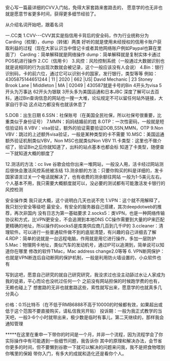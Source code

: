 安心写一篇最详细的CVV入门帖，免得大家套路来套路去的，
愿意学的也无非也就是愿意节省更多时间，获得更多细节经验了。

从介绍名词开始吧，跟着名词

一.CC类
1.CVV---CVV其实是指信用卡背后的安全码，作为行业统称分为Carding（梳理），dump（转储）两类
好听的就是使用未经授权的信用卡账户获取利益的过程（现在大家认识当中借记卡或者其他网络账户例如Paypal也算在里面了）
Carding：简单解释就是网络操作
dump：简单解释就是复制实体卡通过POS机进行操作
2.CC（信用卡）
3.风控：风险控制系统（一般通过大数据识别也就是说相同的行为出现次数就会被记录，这个一般应该没有人会说）
4.Bin：银行识别码，卡的前六位，通过它可以识别卡的国家，发行银行，类型等等
例如：
4305875144651244 | 11 | 2020 | 662 |US| David Mechanic | 23 Stoney Brook Lane | Middleton | MA | 02049 |
430587就是卡号的Bin
4开头为visa
5开头为万事达
62开头为银联
3开头多为美国运通和日本JBC
深度了解可以去百科，通过Bin查询信息的网站也一搜一大堆，论坛规定不可以留任何站外链接，大家自行手动
这点动力都没有也就该休息了


5.DOB：出生日期
6.SSN：社保账号（在美国全民社保，所以社保号很重要，比重类似于身份证号）
7.MMN：妈妈结婚前的姓
8.OTP：一次性密码，一般就是短信验证码
8.VBV：visa验证，额外的验证需要验证DOB,SSN,MMN，OTP
9.Non VBV：跳过的上述额外visa验证，一般是某种类型的卡不需要
10.MSC：美国运通额外验证机制类似VBV，Non MSC也就类似Non VBV
11.卡类型：这里也不做介绍了，验证Bin之后你就知道了，出料的站点基本也都会标
知道了卡类型，随便查一下就知道大概的额度了

12.测活的方法：cc live 谷歌会给你出来一堆网站，一般没人用，活卡经过网站测后很快会激活风控系统被冻结
13.测余额的方法：只要你购买的料是详细的，发卡国家语言过关一个电话就解决了，也有收费的测余额往网站
一般为1-5美元左右，个人基本不用，我只需要大概额度就可以，没必要的测试都有可能激活发卡银行的风控检测


安全操作类
我只说大概，这个说明白几天也说不完
1.VPN：这个就不用解释了，我只划分安全等级吧
最安全，有安全的服务器自己搭建，其次deepdotweb的推荐，再次非国内
没有日志为第一基础要求
2.socks5：类VPN，也是一种网络传输协议和方式，比VPN更安全，不会追溯到本地DNS
CC操作需要到大量的IP来匹配更精确的地址，所以操作的socks5是库类供应商几百到几千IP的
3.ccleaner：清理软件。可以进行一些普通软件做不到的底层清楚，有兴趣的自己详细去了解
4.RDP：简单的说就是一台远程电脑，作用就是用它进行操作，多加一层防护
5.Mac：物理网卡地址，类似汽车的发动机号，通过IP可以追溯到，简单说可以知道你在哪里
修改的软件TMac，Mac address change2.0等等
6. VPN断网保护：也就是VPN断连后自动断网的保护机制，一般是利用防火墙设置的，小众软件也有


写到这吧，愿意自己研究的就自己研究研究，我没求过也没主动舔过水让人家成为我的徒弟，平心而论也没吭过任何一个
之前没有网站担保的时候跑学费的也有，无赖也碰上了
想套路的无非也就套路这些，索性就写出来，愿意学的也就真多几分真心

价格：0.15比特币（在不低于RMB6888不高于10000的时候都有效，如果超出或低于这个范围不要直接购买，请私信我另开贴）
投诉期：一般为我正式教学的当天吧，一般3-6个小时就带出来，极少数是临时有事儿，第二天继续的，那样我会通知管理


*****在这里在重申一下带你的时间是一个月，并非一个流程，因为流程学会了你实际操作中有可能遇到一些细节问题，我告诉你
其中的原理和解决办法，会节省你更多的时间，但不要懒到谷歌一下就可以解决的问题来问我，我不是把食物喂到你嘴里的保姆
带你入门，有多大的成就和造化还是看你个人。